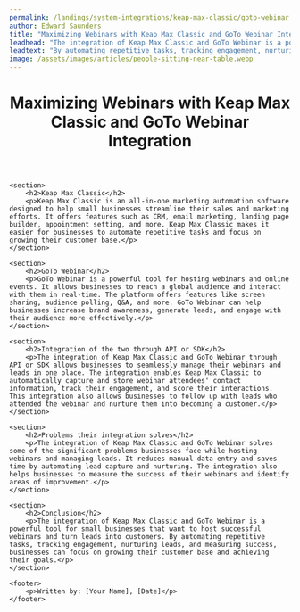 ```yaml
---
permalink: /landings/system-integrations/keap-max-classic/goto-webinar
author: Edward Saunders
title: "Maximizing Webinars with Keap Max Classic and GoTo Webinar Integration"
leadhead: "The integration of Keap Max Classic and GoTo Webinar is a powerful tool for small businesses that want to host successful webinars and turn leads into customers"
leadtext: "By automating repetitive tasks, tracking engagement, nurturing leads, and measuring success, businesses can focus on growing their customer base and achieving their goals."
image: /assets/images/articles/people-sitting-near-table.webp
---
```

<div class="arttext">	<header>
		<h1>Maximizing Webinars with Keap Max Classic and GoTo Webinar Integration</h1>
	</header>

	<section>
		<h2>Keap Max Classic</h2>
		<p>Keap Max Classic is an all-in-one marketing automation software designed to help small businesses streamline their sales and marketing efforts. It offers features such as CRM, email marketing, landing page builder, appointment setting, and more. Keap Max Classic makes it easier for businesses to automate repetitive tasks and focus on growing their customer base.</p>
	</section>

	<section>
		<h2>GoTo Webinar</h2>
		<p>GoTo Webinar is a powerful tool for hosting webinars and online events. It allows businesses to reach a global audience and interact with them in real-time. The platform offers features like screen sharing, audience polling, Q&A, and more. GoTo Webinar can help businesses increase brand awareness, generate leads, and engage with their audience more effectively.</p>
	</section>

	<section>
		<h2>Integration of the two through API or SDK</h2>
		<p>The integration of Keap Max Classic and GoTo Webinar through API or SDK allows businesses to seamlessly manage their webinars and leads in one place. The integration enables Keap Max Classic to automatically capture and store webinar attendees' contact information, track their engagement, and score their interactions. This integration also allows businesses to follow up with leads who attended the webinar and nurture them into becoming a customer.</p>
	</section>

	<section>
		<h2>Problems their integration solves</h2>
		<p>The integration of Keap Max Classic and GoTo Webinar solves some of the significant problems businesses face while hosting webinars and managing leads. It reduces manual data entry and saves time by automating lead capture and nurturing. The integration also helps businesses to measure the success of their webinars and identify areas of improvement.</p>
	</section>

	<section>
		<h2>Conclusion</h2>
		<p>The integration of Keap Max Classic and GoTo Webinar is a powerful tool for small businesses that want to host successful webinars and turn leads into customers. By automating repetitive tasks, tracking engagement, nurturing leads, and measuring success, businesses can focus on growing their customer base and achieving their goals.</p>
	</section>

	<footer>
		<p>Written by: [Your Name], [Date]</p>
	</footer>
</div>